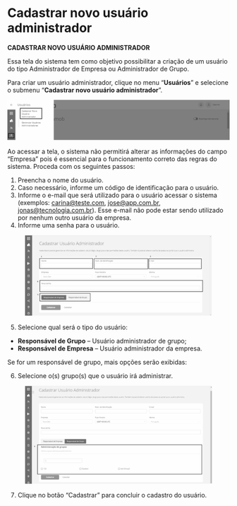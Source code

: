 # Cadastrar novo usuário administrador

**CADASTRAR NOVO USUÁRIO ADMINISTRADOR**

Essa tela do sistema tem como objetivo possibilitar a criação de um usuário do tipo Administrador de Empresa ou Administrador de Grupo.

Para criar um usuário administrador, clique no menu “**Usuários**” e selecione o submenu “**Cadastrar novo usuário administrador**”.

![](<../../.gitbook/assets/0 (3) (1).png>)

Ao acessar a tela, o sistema não permitirá alterar as informações do campo “Empresa” pois é essencial para o funcionamento correto das regras do sistema. Proceda com os seguintes passos:

1. Preencha o nome do usuário.
2. Caso necessário, informe um código de identificação para o usuário.
3. Informe o e-mail que será utilizado para o usuário acessar o sistema (exemplos: carina@teste.com, jose@app.com.br, jonas@tecnologia.com.br). Esse e-mail não pode estar sendo utilizado por nenhum outro usuário da empresa.
4. Informe uma senha para o usuário.  &#x20;

<figure><img src="../../.gitbook/assets/image.png" alt="" width="563"><figcaption></figcaption></figure>

5. Selecione qual será o tipo do usuário:

* **Responsável de Grupo** – Usuário administrador de grupo;
* **Responsável de Empresa** – Usuário administrador da empresa.

Se for um responsável de grupo, mais opções serão exibidas:

6. Selecione o(s) grupo(s) que o usuário irá administrar.

<figure><img src="../../.gitbook/assets/image (1).png" alt="" width="563"><figcaption></figcaption></figure>

7. Clique no botão “Cadastrar” para concluir o cadastro do usuário.
